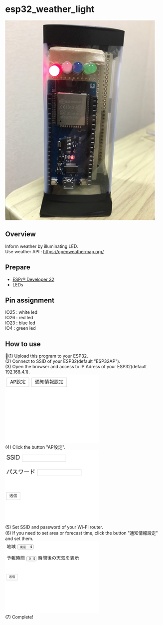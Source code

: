 # esp32_weather_light
![IMG_0841.JPG](https://github.com/kouya17/esp32_weather_light/blob/master/doc/IMG_0841.JPG)

## Overview
Inform weather by illuminating LED.  
Use weather API : <a href="https://openweathermap.org/">https://openweathermap.org/</a>

## Prepare
- <a href="https://www.switch-science.com/catalog/3210/">ESPr® Developer 32</a>
- LEDs

## Pin assignment
IO25 : white led  
IO26 : red led  
IO23 : blue led  
IO4 : green led

## How to use
(1) Upload this program to your ESP32.  
(2) Connect to SSID of your ESP32(default "ESP32AP").  
(3) Open the browser and access to IP Adress of your ESP32(default 192.168.4.1).  
<img src="https://github.com/kouya17/esp32_weather_light/blob/master/doc/index.png" width="300px">  
(4) Click the button "AP設定".  
<img src="https://github.com/kouya17/esp32_weather_light/blob/master/doc/ssid.png" width="300px">  
(5) Set SSID and password of your Wi-Fi router.  
(6) If you need to set area or forecast time, click the button "通知情報設定" and set them.  
<img src="https://github.com/kouya17/esp32_weather_light/blob/master/doc/setinfo.png" width="300px">  
(7) Complete!  
